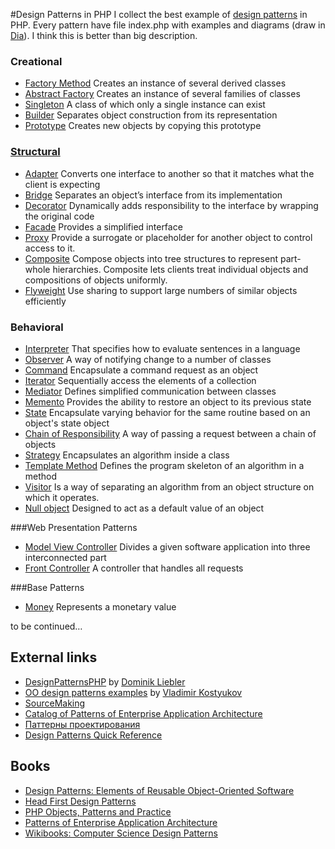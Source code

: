 #Design Patterns in PHP
I collect the best example of [design patterns](https://en.wikipedia.org/wiki/Software_design_pattern) in PHP.
Every pattern have file index.php with examples and diagrams (draw in [Dia](https://wiki.gnome.org/Apps/Dia)).
I think this is better than big description.

### Creational
* [Factory Method](creational/factoryMethod) Creates an instance of several derived classes
* [Abstract Factory](creational/abstractFactory) Creates an instance of several families of classes
* [Singleton](creational/singleton) A class of which only a single instance can exist
* [Builder](creational/builder) Separates object construction from its representation
* [Prototype](creational/prototype) Creates new objects by copying this prototype

### [Structural](structural)
* [Adapter](structural/adapter) Converts one interface to another so that it matches what the client is expecting
* [Bridge](structural/bridge) Separates an object’s interface from its implementation
* [Decorator](structural/decorator) Dynamically adds responsibility to the interface by wrapping the original code
* [Facade](structural/facade) Provides a simplified interface
* [Proxy](structural/proxy) Provide a surrogate or placeholder for another object to control access to it.
* [Composite](structural/composite) Compose objects into tree structures to represent part-whole hierarchies.
Composite lets clients treat individual objects and compositions of objects uniformly.
* [Flyweight](structural/flyweight) Use sharing to support large numbers of similar objects efficiently

### Behavioral
* [Interpreter](behavioral/interpreter) That specifies how to evaluate sentences in a language
* [Observer](behavioral/observer) A way of notifying change to a number of classes
* [Command](behavioral/command) Encapsulate a command request as an object
* [Iterator](behavioral/iterator) Sequentially access the elements of a collection
* [Mediator](behavioral/mediator) Defines simplified communication between classes
* [Memento](behavioral/memento) Provides the ability to restore an object to its previous state
* [State](behavioral/state) Encapsulate varying behavior for the same routine based on an object's state object
* [Chain of Responsibility](behavioral/chainOfResponsibility) A way of passing a request between a chain of objects
* [Strategy](behavioral/strategy) Encapsulates an algorithm inside a class
* [Template Method](behavioral/templateMethod) Defines the program skeleton of an algorithm in a method
* [Visitor](behavioral/visitor) Is a way of separating an algorithm from an object structure on which it operates.
* [Null object](behavioral/nullObject) Designed to act as a default value of an object

###Web Presentation Patterns
* [Model View Controller](webPresentation/mvc) Divides a given software application into three interconnected part
* [Front Controller](webPresentation/frontController) A controller that handles all requests

###Base Patterns
* [Money](base/money) Represents a monetary value

to be continued…

## External links
* [DesignPatternsPHP](https://github.com/domnikl/DesignPatternsPHP#designpatternsphp) by [Dominik Liebler](https://github.com/domnikl)
* [OO design patterns examples](https://github.com/vkostyukov/patterns-pack) by [Vladimir Kostyukov](https://github.com/vkostyukov)
* [SourceMaking](http://sourcemaking.com/design_patterns)
* [Catalog of Patterns of Enterprise Application Architecture](http://martinfowler.com/eaaCatalog/index.html)
* [Паттерны проектирования](http://habrahabr.ru/post/84706/)
* [Design Patterns Quick Reference](http://www.mcdonaldland.info/2007/11/28/40/)

## Books
* [Design Patterns: Elements of Reusable Object-Oriented Software](http://amzn.com/0201633612)
* [Head First Design Patterns](http://amzn.com/0596007124)
* [PHP Objects, Patterns and Practice](http://amzn.com/143022925X)
* [Patterns of Enterprise Application Architecture](http://amzn.com/0321127420)
* [Wikibooks: Computer Science Design Patterns](http://en.wikibooks.org/wiki/Computer_Science_Design_Patterns)